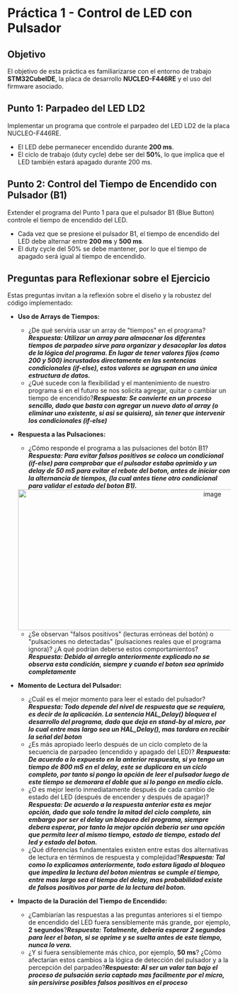 # Práctica 1 - Control de LED con Pulsador

## Objetivo
El objetivo de esta práctica es familiarizarse con el entorno de trabajo **STM32CubeIDE**, la placa de desarrollo **NUCLEO-F446RE** y el uso del firmware asociado.

## Punto 1: Parpadeo del LED LD2

Implementar un programa que controle el parpadeo del LED LD2 de la placa NUCLEO-F446RE.

*   El LED debe permanecer encendido durante **200 ms**.
*   El ciclo de trabajo (duty cycle) debe ser del **50%**, lo que implica que el LED también estará apagado durante 200 ms.

## Punto 2: Control del Tiempo de Encendido con Pulsador (B1)

Extender el programa del Punto 1 para que el pulsador B1 (Blue Button) controle el tiempo de encendido del LED.

*   Cada vez que se presione el pulsador B1, el tiempo de encendido del LED debe alternar entre **200 ms** y **500 ms**.
*   El duty cycle del 50% se debe mantener, por lo que el tiempo de apagado será igual al tiempo de encendido.

## Preguntas para Reflexionar sobre el Ejercicio

Estas preguntas invitan a la reflexión sobre el diseño y la robustez del código implementado:

*   **Uso de Arrays de Tiempos:**
    *   ¿De qué serviría usar un array de "tiempos" en el programa?**_Respuesta: Utilizar un array para almacenar los diferentes tiempos de parpadeo sirve para organizar y desacoplar los datos de la lógica del programa. En lugar de tener valores fijos (como 200 y 500) incrustados directamente en las sentencias condicionales (if-else), estos valores se agrupan en una única estructura de datos._**
    *   ¿Qué sucede con la flexibilidad y el mantenimiento de nuestro programa si en el futuro se nos solicita agregar, quitar o cambiar un tiempo de encendido?**_Respuesta: Se convierte en un proceso sencillo, dado que basta con agregar un nuevo dato al array (o eliminar uno existente, si asi se quisiera), sin tener que intervenir los condicionales (if-else)_**
*   **Respuesta a las Pulsaciones:**
    *   ¿Cómo responde el programa a las pulsaciones del botón B1?**_Respuesta: Para evitar falsos positivos se coloco un condicional (if-else) para comprobar que el pulsador estaba oprimido y un delay de 50 mS para evitar el rebote del boton, antes de iniciar con la alternancia de tiempos, (la cual antes tiene otro condicional para validar el estado del boton B1)._**

      <div align="center">
      <img width="862" height="318" alt="image" src="https://github.com/user-attachments/assets/94646b37-09f5-4dfc-b744-55449cde537a" />
      </div>
      
    *   ¿Se observan "falsos positivos" (lecturas erróneas del botón) o "pulsaciones no detectadas" (pulsaciones reales que el programa ignora)? ¿A qué podrían deberse estos comportamientos? **_Respuesta: Debido al arreglo anteriormente explicado no se observa esta condición, siempre y cuando el boton sea oprimido completamente_**
*   **Momento de Lectura del Pulsador:**
    *   ¿Cuál es el mejor momento para leer el estado del pulsador? **_Respuesta: Todo depende del nivel de respuesta que se requiera, es decir de la aplicación. La sentencia HAL_Delay() bloquea el desarrollo del programa, dado que deja en stand-by al micro, por lo cual entre mas largo sea un HAL_Delay(), mas tardara en recibir la señal del boton_**
    *   ¿Es más apropiado leerlo después de un ciclo completo de la secuencia de parpadeo (encendido y apagado del LED)? **_Respuesta: De acuerdo a lo expuesto en la anterior respuesta, si yo tengo un tiempo de 800 mS en el delay, este se duplicara en un ciclo completo, por tanto si pongo la opción de leer el pulsador luego de este tiempo se demorara el doble que si lo pongo en medio ciclo._**
    *   ¿O es mejor leerlo inmediatamente después de cada cambio de estado del LED (después de encender y después de apagar)? **_Respuesta: De acuerdo a la respuesta anterior esta es mejor opción, dado que solo tendre la mitad del ciclo completo, sin embargo por ser el delay un bloqueo del programa, siempre debera esperar, por tanto la mejor opción deberia ser una opción que permita leer al mismo tiempo, estado de tiempo, estado del led y estado del boton._**
    *   ¿Qué diferencias fundamentales existen entre estas dos alternativas de lectura en términos de respuesta y complejidad?**_Respuesta: Tal como lo explicamos anteriormente, todo estara ligado al bloqueo que impedira la lectura del boton mientras se cumple el tiempo, entre mas largo sea el tiempo del delay, mas probabilidad existe de falsos positivos por parte de la lectura del boton._**
*   **Impacto de la Duración del Tiempo de Encendido:**
    *   ¿Cambiarían las respuestas a las preguntas anteriores si el tiempo de encendido del LED fuera sensiblemente más grande, por ejemplo, **2 segundos**?**_Respuesta: Totalmente, deberia esperar 2 segundos para leer el boton, si se oprime y se suelta antes de este tiempo, nunca lo vera._**
    *   ¿Y si fuera sensiblemente más chico, por ejemplo, **50 ms**? ¿Cómo afectarían estos cambios a la lógica de detección del pulsador y a la percepción del parpadeo?**_Respuesta: Al ser un valor tan bajo el proceso de pulsación seria captado mas facilmente por el micro, sin persivirse posibles falsos positivos en el proceso_**
